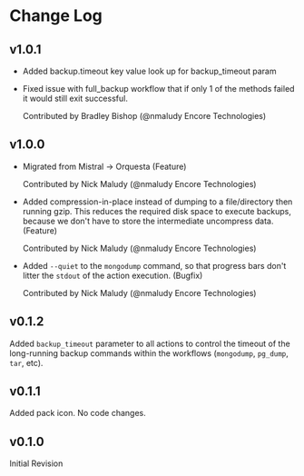 # Change Log

## v1.0.1

* Added backup.timeout key value look up for backup_timeout param
* Fixed issue with full_backup workflow that if only 1 of the methods failed
  it would still exit successful.

  Contributed by Bradley Bishop (@nmaludy Encore Technologies)

## v1.0.0

* Migrated from Mistral -> Orquesta (Feature)

  Contributed by Nick Maludy (@nmaludy Encore Technologies)

* Added compression-in-place instead of dumping to a file/directory then running gzip.
  This reduces the required disk space to execute backups, because we don't have to store
  the intermediate uncompress data. (Feature)

  Contributed by Nick Maludy (@nmaludy Encore Technologies)

* Added `--quiet` to the `mongodump` command, so that progress bars don't litter the `stdout`
  of the action execution. (Bugfix)

  Contributed by Nick Maludy (@nmaludy Encore Technologies)

## v0.1.2

Added `backup_timeout` parameter to all actions to control the timeout of the long-running
backup commands within the workflows (`mongodump`, `pg_dump`, `tar`, etc).

## v0.1.1

Added pack icon. No code changes.

## v0.1.0

Initial Revision
